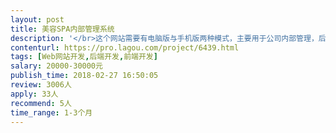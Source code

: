 ```yaml
---                
layout: post       
title: 美容SPA内部管理系统           
description: '</br>这个网站需要有电脑版与手机版两种模式，主要用于公司内部管理，后期会扩展对外。</br>公司是一个美容公司。</br>'     
contenturl: https://pro.lagou.com/project/6439.html      
tags: [Web网站开发,后端开发,前端开发]            
salary: 20000-30000元          
publish_time: 2018-02-27 16:50:05         
review: 3006人                   
apply: 33人                   
recommend: 5人                   
time_range: 1-3个月              
---                 
```

